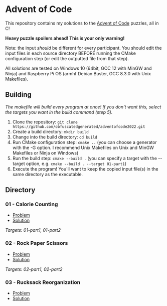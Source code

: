 # Advent of Code

This repository contains my solutions to the [Advent of Code](https://adventofcode.com/) puzzles, all in C!

**Heavy puzzle spoilers ahead! This is your only warning!**

Note: the input *should* be different for every participant. You should edit the input files in each source directory BEFORE running the CMake configuration step (or edit the outputted file from that step).

All solutions are tested on Windows 10 (64bit, GCC 12 with MinGW and Ninja) and Raspberry Pi OS (armhf Debian Buster, GCC 8.3.0 with Unix Makefiles).

## Building

*The makefile will build every program at once! If you don't want this, select the targets you want in the build command (step 5).*

1. Clone the repository: `git clone https://github.com/obfuscatedgenerated/adventofcode2022.git`
2. Create a build directory: `mkdir build`
3. Change into the build directory: `cd build`
4. Run CMake configuration step: `cmake ..` (you can choose a generator with the -G option. I recommend Unix Makefiles on Unix and MinGW Makefiles or Ninja on Windows)
5. Run the build step: `cmake --build .` (you can specify a target with the --target option, e.g. `cmake --build . --target 01-part1`)
6. Execute the program! You'll want to keep the copied input file(s) in the same directory as the executable.

## Directory

### 01 - Calorie Counting

* [Problem](https://adventofcode.com/2022/day/1)
* [Solution](src/01/)

*Targets: 01-part1, 01-part2*

### 02 - Rock Paper Scissors

* [Problem](https://adventofcode.com/2022/day/2)
* [Solution](src/02/)

*Targets: 02-part1, 02-part2*

### 03 - Rucksack Reorganization

* [Problem](https://adventofcode.com/2022/day/3)
* [Solution](src/03/)
